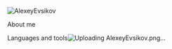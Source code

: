 ![AlexeyEvsikov](https://user-images.githubusercontent.com/77671333/113104590-c90b6a80-9211-11eb-9227-775530d0c442.png)

About me

Languages and tools![Uploading AlexeyEvsikov.png…]()
